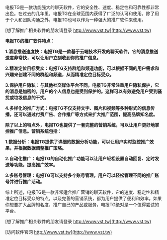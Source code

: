 电报TG是一款功能强大的聊天软件，它的安全性、速度、稳定性和可靠性都非常出色。在过去的几年里，电报TG在全球范围内获得了广泛的认可和使用。除了用于个人和团队沟通之外，电报TG也可以作为一种强大的推广软件来使用。

[想了解推广相关软件的朋友请登录 http://www.vst.tw](http://www.vst.tw)

**电报TG的推广软件特点：**

**1.消息推送速度快：电报TG是一款基于云端技术开发的聊天软件，它的消息推送速度非常快，可以让用户立刻收到你的推广信息。**

**2.精准定位目标受众：电报TG支持群组和频道功能，可以根据不同的用户需求和兴趣来创建不同的群组和频道，从而精准定位目标受众。**

**3.保护用户隐私：与其他社交媒体平台不同，电报TG非常注重用户隐私保护，它的消息是加密的，用户的个人信息也是受到保护的。这样可以有效避免用户受到骚扰或垃圾信息的干扰。**

**4.多样化的推广方式：电报TG不仅支持文字、图片和视频等多种形式的信息传播，还可以通过付费广告、合作推广等方式来扩大推广范围，提高品牌知名度。**

**除了以上的特点外，电报TG也提供了一套完整的营销系统，可以让用户更好地掌控推广信息。营销系统包括：**

**1.数据分析：电报TG提供了详细的数据分析功能，可以让用户实时监控推广效果，并根据数据调整推广策略。**

**2.自动化推广：电报TG的自动化推广功能可以让用户轻松设置自动回复、定时发送等功能，提高推广效率。**

**3.多账号管理：电报TG可以支持多个账号管理，用户可以轻松管理不同的推广账号并进行推广活动。**

综上所述，电报TG是一款非常适合推广营销的聊天软件，它的速度、稳定性和精准定位目标受众的特点，以及完善的营销系统，都为用户提供了便利和效率。如果你想要扩大品牌知名度，推广自己的产品或服务，电报TG绝对是一个值得尝试的平台。

[想了解推广相关软件的朋友请登录 http://www.vst.tw](http://www.vst.tw)


[访问软件官网 http://www.vst.tw](http://www.vst.tw)
